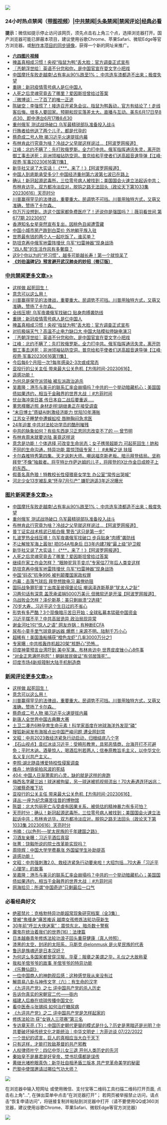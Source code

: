 ![](https://raw.githubusercontent.com/jsvpn/jsproxy/dev/64photo/fqnews-qr.jpg)

<div id="tt">
<h3>24小时热点禁闻（<a href="https://aaa.v2dns.tk/?QAjUl=BgRp5UNKRn&T5Vk=fPVH&Q59Ab=WxGE" target="_blank">带图视频</a>）|<a href="#%E4%B8%AD%E5%85%B1%E7%A6%81%E9%97%BB%E6%9B%B4%E5%A4%9A%E6%96%87%E7%AB%A0">中共禁闻</a>|<a href="#%E5%9B%BE%E7%89%87%E6%96%B0%E9%97%BB%E6%9B%B4%E5%A4%9A%E6%96%87%E7%AB%A0">头条禁闻</a>|<a href="#%E6%96%B0%E9%97%BB%E8%AF%84%E8%AE%BA%E6%9B%B4%E5%A4%9A%E6%96%87%E7%AB%A0">禁闻评论|<a href="#%E5%BF%85%E7%9C%8B%E7%BB%8F%E5%85%B8%E5%A5%BD%E6%96%87">经典必看</a></h3>
<div><b>提示：</b>微信如提示停止访问该网页，须先点击右上角三个点，选择浏览器打开。国产浏览器可能已屏蔽本项目，建议使用谷歌Chrome、苹果Safari、微软Edge等官方浏览器。或<a href="%E5%88%B6%E4%BD%9Cgit%E7%A6%81%E9%97%BB%E9%95%9C%E5%83%8F.md">制作本项目的同步镜像</a>，获得一个新的网址来推广。</div>
<ul>
<li><b><a href="http://d2.v2rss.gq/64.mp4" target="_blank">六四图片视频</a></b></li>
<li><a href="/cbnews/20230617/1897712.md">掩盖真相成习惯！央视“指鼠为鸭”丢大脸：官方调查正式宣布</a></li>
<li><a href="/cbnews/20230617/1897663.md">〖兲朝浮世绘〗英语不分您和你，是中国官宣在耍文字小把戏</a></li>
<li><a href="/topimagenews/20230617/1897751.md">中国摩托车败走越南!占有率从90%跌至1%； 中共连车漆都造不出来；极度失望</a></li>
<li><a href="/cbnews/20230617/1897767.md">重磅：新冠疫情零号病人是仨中国人</a></li>
<li><a href="/topimagenews/20230617/1897684.md">人死之后灵魂究竟去了哪里？爱因斯坦曾给过答案</a></li>
<li><a href="/ssgc/20230617/1897606.md">〖微博谈〗一了百了的唯一正途</a></li>
<li><a href="/sohnews/20230617/1897749.md">陈破空：李强慌了！接连召开紧急会议。指鼠为鸭轰动，官方有结论了！走线客后悔，很多人要回家。预期和现实落差太大。直播与互动。美东6月17日早8点30、即中港台6月17晚8点30</a></li>
<li><a href="/topimagenews/20230617/1897741.md">重创俄军 测试战场破口 乌军最精锐部队准备投入战斗</a></li>
<li><a href="/cnnews/20230617/1897614.md">行贿者给他送了两个儿子，都是代孕的</a></li>
<li><a href="/comments/20230618/1897805.md">蔡奇成二号人物 揭习近平火速提拔内幕</a></li>
<li><a href="/topimagenews/20230617/1897711.md">布林肯此行究竟为啥？冷战之父早就这样说过...【阿波罗网报道】</a></li>
<li><a href="/cbnews/20230617/1897657.md">江峰：北约不瞒了：先打败俄罗斯，全力打中共。俄军指挥通讯失灵，离开防御工事去送死；非洲领袖钻防空洞，普京给和平使者们送高超音速导弹【江峰·视界·军事20230616第11集】</a></li>
<li><a href="/topimagenews/20230617/1897685.md">新华社又说了大实话！《***，来了！》【阿波罗网报道】</a></li>
<li><a href="/finance/20230617/1897757.md">中国人到底能承受多少? 中国经济重创第六波第七波已在路上</a></li>
<li><a href="/sohnews/20230617/1897582.md">确认！新冠起源武毒所，三位零号病人被找到；美国国会火速立法起诉中共；布林肯访华，双方都冷淡应对，脱钩之路无法回头（政论天下第1033集 20230616）天亮时分</a></li>
<li><a href="/comments/20230618/1897807.md">川普赢得罕见的法律战，重要重大。民调势不可挡。川普用独特方式，又萌又准确，赞扬了卡尔森。</a></li>
<li><a href="/sohnews/20230618/1897822.md">你万万没想到，连这个国家都免费医疗了！还说你是强国吗？｜薇羽看世间 第677期 20230617</a></li>
<li><a href="/yule/20230617/1897675.md">香港知名女星突然宣布复出，因桃色丑闻遭雪藏</a></li>
<li><a href="/baitai/20230617/1897676.md">中国小城市房产跌到白菜价 外地躺平族入驻</a></li>
<li><a href="/cnnews/20230617/1897735.md">世界最有钱的两个人一起吃饭了，谁买单？</a></li>
<li><a href="/topimagenews/20230617/1897665.md">防坦克再中俄军地雷阵埋伏 乌军“扫雷神器”现身战场</a></li>
<li><a href="/lifebaike/20230617/1897770.md">“四人帮”的生活作风有多奢靡？</a></li>
<li><a href="/health/20230617/1897715.md">这9个你以为的“坏习惯”，越多可能越长寿！第一个就惊呆了</a></li>
<li><b><a href="/comments/20200207/1272816.md" target="_blank">《刘伯温碑记》预言避开武汉肺炎的妙招（修订版）</a></b></li>
</ul>
</div>

<div class="catlist">
<h3><a href="/cbnews/" target="_blank">中共禁闻</a><span><a href="/cbnews/" target="_blank" rel="nofollow">更多文章>></a></span></h3>
<ul>
<li><a href="/comments/20230618/1897827.md" target="_blank">这样做 起死回生！</a></li>
<li><a href="/comments/20230618/1897826.md" target="_blank">意念可以这么用！</a></li>
<li><a href="/comments/20230618/1897807.md" target="_blank">川普赢得罕见的法律战，重要重大。民调势不可挡。川普用独特方式，又萌又准确，赞扬了卡尔森。</a></li>
<li><a href="/cbnews/20230617/1897768.md" target="_blank">全线压境! 乌军夜袭俄军找破口 贴身肉搏袭防线</a></li>
<li><a href="/cbnews/20230617/1897767.md" target="_blank">重磅：新冠疫情零号病人是仨中国人</a></li>
<li><a href="/cbnews/20230617/1897712.md" target="_blank">掩盖真相成习惯！央视“指鼠为鸭”丢大脸：官方调查正式宣布</a></li>
<li><a href="/cbnews/20230617/1897667.md" target="_blank">对抗极端天气？高温不止电力缺口大 中国大陆模拟停缺电演习</a></li>
<li><a href="/cbnews/20230617/1897663.md" target="_blank">〖兲朝浮世绘〗英语不分您和你，是中国官宣在耍文字小把戏</a></li>
<li><a href="/cbnews/20230617/1897657.md" target="_blank">江峰：北约不瞒了：先打败俄罗斯，全力打中共。俄军指挥通讯失灵，离开防御工事去送死；非洲领袖钻防空洞，普京给和平使者们送高超音速导弹【江峰·视界·军事20230616第11集】</a></li>
<li><a href="/cbnews/20230617/1897623.md" target="_blank">今后每6个月阳一次?每年感染2-3次或成常态</a></li>
<li><a href="/comments/20230617/1897607.md" target="_blank">亚投行的公关主任 带来最大公关危机【方伟时间-20230616】</a></li>
<li><a href="/comments/20230617/1897551.md" target="_blank">遥感功能！</a></li>
<li><a href="/cbnews/20230617/1896680.md" target="_blank">为何总是保守派领袖 被左派政治追杀</a></li>
<li><a href="/comments/20230617/1897542.md" target="_blank">吴嘉隆：港币与美元的联系汇率会崩塌吗？中共的一个举动暗藏机心；美国国债如果违约，相当于金融界的世界大战 ｜#方菲时间</a></li>
<li><a href="/cbnews/20230617/1897494.md" target="_blank">忧台海冲突日甚 传日本自二战后要重返…..</a></li>
<li><a href="/cbnews/20230617/1897493.md" target="_blank">董思槿曝近照 身材走样!胡继勇正在接受调查</a></li>
<li><a href="/cbnews/20230617/1897492.md" target="_blank">“末日博士”质疑AI刺激经济能力 忧陷10年滞胀</a></li>
<li><a href="/cbnews/20230617/1897491.md" target="_blank">江苏女子睡梦中遭蜈蚣咬 唇肿胸闷急求医</a></li>
<li><a href="/cbnews/20230617/1897454.md" target="_blank">24年迫害 中共对法轮功学员的酷刑摧残</a></li>
<li><a href="/comments/20230616/1896561.md" target="_blank">中共的脉象如何？有些东西是习正恩同志改变不了的 — 曾节明</a></li>
<li><a href="/cbnews/20230616/1897429.md" target="_blank">布林肯周末就要访陆 美竟这样说</a></li>
<li><a href="/comments/20230616/1897374.md" target="_blank">意念是功能！个体选择 可改变生命状态；女子携带超能力 可起死回生！她和不同的生命沟通，特异功能 震惊顶级专家！｜ #未解之谜 扶摇</a></li>
<li><a href="/comments/20230616/1897360.md" target="_blank">卡尔森推特秀第四集。天才讽刺大师。嘲讽福克斯老板。暗示拜登结局。坚称拜登“不像”独裁者。将亨特比作萨达姆的儿子，将拜登的X比作金日成脖子上的东西。</a></li>
<li><a href="/cbnews/20230616/1897317.md" target="_blank">假善名真色狼！特教校长性侵猥亵女学生 办公室“常传出哭喊”</a></li>
<li><a href="/cbnews/20230616/1897316.md" target="_blank">河北少女13岁被乱来“怀孕7月引产” 嫌犯逍遥3年近况曝光</a></li>

</ul>
</div>
<div class="catlist">
<h3><a href="/topimagenews/" target="_blank">图片新闻</a><span><a href="/topimagenews/" target="_blank" rel="nofollow">更多文章>></a></span></h3>
<ul>
<li><a href="/topimagenews/20230617/1897751.md" target="_blank">中国摩托车败走越南!占有率从90%跌至1%； 中共连车漆都造不出来；极度失望</a></li>
<li><a href="/topimagenews/20230617/1897741.md" target="_blank">重创俄军 测试战场破口 乌军最精锐部队准备投入战斗</a></li>
<li><a href="/topimagenews/20230617/1897711.md" target="_blank">布林肯此行究竟为啥？冷战之父早就这样说过&#8230;【阿波罗网报道】</a></li>
<li><a href="/topimagenews/20230617/1897695.md" target="_blank">普丁证实战术核武已抵白俄 警告“这只是第一步”</a></li>
<li><a href="/topimagenews/20230617/1897694.md" target="_blank">扎波罗热全线压境！乌军夜袭俄军找破口 步兵贴身“肉搏”袭防线</a></li>
<li><a href="/topimagenews/20230617/1897686.md" target="_blank">不让解放军海上嚣张! 把054A甩身后 日3年内建7艘“最上级”护卫舰</a></li>
<li><a href="/topimagenews/20230617/1897685.md" target="_blank">新华社又说了大实话！《***，来了！》【阿波罗网报道】</a></li>
<li><a href="/topimagenews/20230617/1897684.md" target="_blank">人死之后灵魂究竟去了哪里？爱因斯坦曾给过答案</a></li>
<li><a href="/topimagenews/20230617/1897683.md" target="_blank">继续在家工作会怎样？ “眼肿驼背手变爪”专家估77年后人类变这样</a></li>
<li><a href="/topimagenews/20230617/1897665.md" target="_blank">防坦克再中俄军地雷阵埋伏 乌军“扫雷神器”现身战场</a></li>
<li><a href="/topimagenews/20230617/1897644.md" target="_blank">中国“码农”抗争996 被判颠覆国家政权罪</a></li>
<li><a href="/topimagenews/20230617/1897622.md" target="_blank">内幕：击落气球后 拜登想致电习 幕僚劝阻</a></li>
<li><a href="/topimagenews/20230617/1897611.md" target="_blank">国际战争罪犯普丁出席圣彼得堡论坛 嘲讽泽连斯基是“犹太人之耻”</a></li>
<li><a href="/topimagenews/20230617/1897574.md" target="_blank">习两句话有深意 盖茨承诺捐5000万美元 但微软还是开溜【阿波罗网报道】</a></li>
<li><a href="/topimagenews/20230617/1897490.md" target="_blank">乌战败会怎样？泽伦斯基：美只剩崩溃“2选择”</a></li>
<li><a href="/topimagenews/20230617/1897489.md" target="_blank">70岁大寿，习近平这个生日过的不省心</a></li>
<li><a href="/topimagenews/20230616/1897370.md" target="_blank">形势有多严酷？3个现像暗示苦日开始；全球私募本猛砸中国资金</a></li>
<li><a href="/topimagenews/20230616/1897353.md" target="_blank">习近平摆不平？中共高层诡异 政治局现异常</a></li>
<li><a href="/topimagenews/20230616/1897344.md" target="_blank">谢金河吐1句“惊人之语” 网友炸锅：有种断ECFA</a></li>
<li><a href="/topimagenews/20230616/1897335.md" target="_blank">尿布小童手里气球竟是凶器 爆燃！来源不明、陆制千万小心</a></li>
<li><a href="/topimagenews/20230616/1897326.md" target="_blank">超稀有！美国渔船捕获“橙色龙虾”几率3000万分之1</a></li>
<li><a href="/topimagenews/20230616/1897325.md" target="_blank">专家曝 : 中共核轰炸机超20架“核野心”恐怖…</a></li>
<li><a href="/topimagenews/20230616/1897324.md" target="_blank">印度神童预言台湾吓到 美中军演、布林肯访中 世界皮皮锉小心8件事</a></li>
<li><a href="/topimagenews/20230616/1897288.md" target="_blank">&#8220;对金正恩满怀抱怨&#8221;！朝鲜居民做证&#8221;有邻居饿死&#8221;…</a></li>
<li><a href="/topimagenews/20230616/1897286.md" target="_blank">印度市场4新规箝制大陆手机制造商</a></li>

</ul>
</div>
<div class="catlist">
<h3><a href="/comments/" target="_blank">新闻评论</a><span><a href="/comments/" target="_blank" rel="nofollow">更多文章>></a></span></h3>
<ul>
<li><a href="/comments/20230618/1897827.md" target="_blank">这样做 起死回生！</a></li>
<li><a href="/comments/20230618/1897826.md" target="_blank">意念可以这么用！</a></li>
<li><a href="/comments/20230618/1897807.md" target="_blank">川普赢得罕见的法律战，重要重大。民调势不可挡。川普用独特方式，又萌又准确，赞扬了卡尔森。</a></li>
<li><a href="/comments/20230618/1897805.md" target="_blank">蔡奇成二号人物 揭习近平火速提拔内幕</a></li>
<li><a href="/comments/20230617/1897801.md" target="_blank">新唐人全世界中国古典舞大赛</a></li>
<li><a href="/comments/20230617/1897800.md" target="_blank">土卫二凑齐6种孕育生命元素！科学家首度在地球海洋外发现“磷”</a></li>
<li><a href="/comments/20230617/1897785.md" target="_blank">搜狐新闻发布海报点出中国严峻问题 遭全网封禁</a></li>
<li><a href="/comments/20230617/1897774.md" target="_blank">文昭：中共2023救经济紧急行动启动，归根结底八个字</a></li>
<li><a href="/comments/20230617/1897752.md" target="_blank">【石山视点】袁红冰谈习近平：受畸形教育，具邪恶情商，台海开打不可避免；平时木讷，酒量惊人，喝酒后判若两人；信奉原教旨毛主义，以中华文化名义复兴共产主义。</a></li>
<li><a href="/comments/20230617/1897632.md" target="_blank">李照:湖北随县博爱特校性侵案调查</a></li>
<li><a href="/comments/20230617/1897631.md" target="_blank">维舟：地铁偷拍风波的死结</a></li>
<li><a href="/comments/20230617/1897630.md" target="_blank">404: 中国人日渐萧索的心灵，缺的就是这样的奔跑</a></li>
<li><a href="/comments/20230617/1897621.md" target="_blank">梅西名字藏三凶！球迷被拘留，另一球迷被抓视频流出！70大寿遇连环凶兆：习被蔡奇推下坑</a></li>
<li><a href="/comments/20230617/1897607.md" target="_blank">亚投行的公关主任 带来最大公关危机【方伟时间-20230616】</a></li>
<li><a href="/comments/20230617/1897601.md" target="_blank">译丛:一座为纪念痛苦往昔的博物馆</a></li>
<li><a href="/comments/20230617/1897594.md" target="_blank">陈碧：北大包丽死亡与受虐有因果关系，被低估的精神暴力有多可怕？</a></li>
<li><a href="/comments/20230617/1897590.md" target="_blank">天亮时分：确认！新冠起源武毒所，三位零号病人被找到；美国国会火速立法起诉中共；布林肯访华，双方都冷淡应对，脱钩之路无法回头（政论天下第1033集 20230616）天亮时分</a></li>
<li><a href="/comments/20230617/1897578.md" target="_blank">书摘：《以色列──犹太民族的千年建国之路》</a></li>
<li><a href="/comments/20230617/1897577.md" target="_blank">习酒友亲曝：习近平酒后真容</a></li>
<li><a href="/comments/20230617/1897576.md" target="_blank">张菁：饶毅所说的院士改革能实现吗？</a></li>
<li><a href="/comments/20230617/1897575.md" target="_blank">周晓辉：中国大学学费暴涨 外国留学生补助提高</a></li>
<li><a href="/comments/20230617/1897551.md" target="_blank">遥感功能！</a></li>
<li><a href="/comments/20230617/1897549.md" target="_blank">文昭：中共强刺激2.0、救经济紧急行动要来啦！大招包括&#8230;70大寿「习近平心理学」的故事</a></li>
<li><a href="/comments/20230617/1897542.md" target="_blank">吴嘉隆：港币与美元的联系汇率会崩塌吗？中共的一个举动暗藏机心；美国国债如果违约，相当于金融界的世界大战 ｜#方菲时间</a></li>
<li><a href="/comments/20230617/1897528.md" target="_blank">网海拾贝：所谓“中国奇迹”只剩最后一口气</a></li>

</ul>
</div>

<div class="catlist">
<h3>必看经典好文</h3>
<ul>
<li><a href="/comments/20200705/783265.md" target="_blank">绝密禁片：克格勃特异功能超常现象研究档案（全3集）</a></li>
<li><a href="/comments/20211125/1657403.md" target="_blank">曾被“鬼缠身”痛苦难诉 越南女孩修炼法轮功获新生</a></li>
<li><a href="/topimagenews/20171017/843193.md" target="_blank">30年前“呼兰大侠迷案”：震惊东北，暗杀数十警察</a></li>
<li><a href="/topimagenews/20180615/958090.md" target="_blank">魔鬼在统治着我们的世界(16)：法律篇</a></li>
<li><a href="/comments/20211023/1642745.md" target="_blank">日本越裔青年修炼法轮功浪子回头重获健康（真人帅照）</a></li>
<li><a href="/cbnews/20211017/1639766.md" target="_blank">漆黑的太空，封闭的太阳系，马斯克 @elonmusk 是火星民族的代表</a></li>
<li><a href="/comments/20220814/1771410.md" target="_blank">鲁迅是族魂还是日本汉奸？</a></li>
<li><a href="/comments/20220726/1762946.md" target="_blank">为何这么多国家都曾穿汉服，华夏：服章之美谓之华，礼仪之大故称夏</a></li>
<li><a href="/tculture/20200917/1398046.md" target="_blank">我和羊倌爷爷的故事 羊倌爷爷的特异功能</a></li>
<li><a href="/comments/20200527/783191.md" target="_blank">《乐舞仙踪》</a></li>
<li><a href="/comments/20230301/1854831.md" target="_blank">一位中国商人的神韵观后感：这种感觉我从来没有过</a></li>
<li><a href="/tculture/20170925/832035.md" target="_blank">解周易八卦与神传文字（六）：有生命的汉字</a></li>
<li><a href="/bookonline/20131116/201048.md" target="_blank">《九评共产党》之七 评中国共产党的杀人历史</a></li>
<li><a href="/lifebaike/20221107/1807601.md" target="_blank">告诉你真实的宋朝官二代——衙内</a></li>
<li><a href="/bannedvideo/20220509/1730156.md" target="_blank">福建人后裔在琉球传播中国文化</a></li>
<li><a href="/comments/20230423/1875655.md" target="_blank">看中医泰斗张锡纯 如何治疗糖尿病</a></li>
<li><a href="/bookonline/20131116/201055.md" target="_blank">《九评共产党》之二 评中国共产党是怎样起家的</a></li>
<li><a href="/comments/20210720/1514058.md" target="_blank">修炼法轮功 获“女铁人三项赛”第三名</a></li>
<li><a href="/bannedvideo/20220723/1761909.md" target="_blank">专访章天亮 (下)：中国历史朝代更替的模式是什么？历史是黑暗还是光明？中共要破坏掉传统文化才能统治｜中华文明史｜方菲访谈 07/22/2022</a></li>
<li><a href="/comments/20200621/1348067.md" target="_blank">一个世纪的谎言，巨人的真相应当大白于天下</a></li>
<li><a href="/comments/20220127/1684835.md" target="_blank">只有这样，才能打败敌基督的共产邪教</a></li>
<li><a href="/bannedvideo/20220806/1768296.md" target="_blank">人权律师叶宁：四亿中华儿女三退 开创人类历史的先河</a></li>
<li><a href="/lifebaike/20210407/1521258.md" target="_blank">秦始皇不是暴君是好皇帝，焚书坑儒都是误传</a></li>
<li><a href="/lifebaike/20180921/1001174.md" target="_blank">黄继光堵枪眼真伪：新华社自相矛盾三版本 共产党革命美学的秘密</a></li>
<li><a href="/comments/20210728/1595695.md" target="_blank">巴黎中使馆邀请过哪位气功大师？</a></li>

</ul>
</div>

![](https://raw.githubusercontent.com/jsvpn/jsproxy/dev/64photo/fqnews-qr.jpg)

在浏览器中输入短网址 或使用微信、支付宝等二维码工具扫描二维码打开页面, 点击右上角"...", 在弹出菜单中点击“在浏览器打开”； 若网页被举报禁止访问，请点击“恢复申请访问”，将链接复制并粘贴到浏览器中打开（请不要使用QQ或360浏览器，建议使用谷歌Chrome、苹果Safari、微软Edge等官方浏览器）

![](https://raw.githubusercontent.com/jsvpn/jsproxy/dev/64photo/wx.jpg)